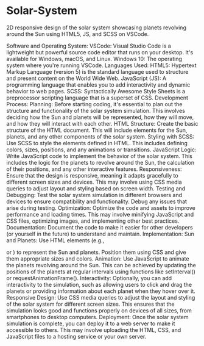 # Solar-System
2D responsive design of the solar system showcasing planets revolving around the Sun using HTML5, JS, and SCSS on VSCode.

Software and Operating System:
VSCode: Visual Studio Code is a lightweight but powerful source code editor that runs on your desktop. It's available for Windows, macOS, and Linux.
Windows 10: The operating system where you're running VSCode.
Languages Used:
HTML5: Hypertext Markup Language (version 5) is the standard language used to structure and present content on the World Wide Web.
JavaScript (JS): A programming language that enables you to add interactivity and dynamic behavior to web pages.
SCSS: Syntactically Awesome Style Sheets is a preprocessor scripting language that is a superset of CSS.
Development Process:
Planning: Before starting coding, it's essential to plan out the structure and functionality of the solar system simulation. This involves deciding how the Sun and planets will be represented, how they will move, and how they will interact with each other.
HTML Structure: Create the basic structure of the HTML document. This will include elements for the Sun, planets, and any other components of the solar system.
Styling with SCSS: Use SCSS to style the elements defined in HTML. This includes defining colors, sizes, positions, and any animations or transitions.
JavaScript Logic: Write JavaScript code to implement the behavior of the solar system. This includes the logic for the planets to revolve around the Sun, the calculation of their positions, and any other interactive features.
Responsiveness: Ensure that the design is responsive, meaning it adapts gracefully to different screen sizes and devices. This may involve using CSS media queries to adjust layout and styling based on screen width.
Testing and Debugging: Test the solar system simulation in different browsers and devices to ensure compatibility and functionality. Debug any issues that arise during testing.
Optimization: Optimize the code and assets to improve performance and loading times. This may involve minifying JavaScript and CSS files, optimizing images, and implementing other best practices.
Documentation: Document the code to make it easier for other developers (or yourself in the future) to understand and maintain.
Implementation:
Sun and Planets: Use HTML elements (e.g., <div> or <img>) to represent the Sun and planets. Position them using CSS and give them appropriate sizes and colors.
Animation: Use JavaScript to animate the planets revolving around the Sun. This can be achieved by updating the positions of the planets at regular intervals using functions like setInterval() or requestAnimationFrame().
Interactivity: Optionally, you can add interactivity to the simulation, such as allowing users to click and drag the planets or providing information about each planet when they hover over it.
Responsive Design: Use CSS media queries to adjust the layout and styling of the solar system for different screen sizes. This ensures that the simulation looks good and functions properly on devices of all sizes, from smartphones to desktop computers.
Deployment:
Once the solar system simulation is complete, you can deploy it to a web server to make it accessible to others. This may involve uploading the HTML, CSS, and JavaScript files to a hosting service or your own server.
